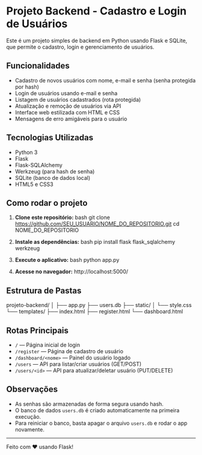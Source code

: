 # Projeto Backend - Cadastro e Login de Usuários

Este é um projeto simples de backend em Python usando Flask e SQLite, que permite o cadastro, login e gerenciamento de usuários.

## Funcionalidades

- Cadastro de novos usuários com nome, e-mail e senha (senha protegida por hash)
- Login de usuários usando e-mail e senha
- Listagem de usuários cadastrados (rota protegida)
- Atualização e remoção de usuários via API
- Interface web estilizada com HTML e CSS
- Mensagens de erro amigáveis para o usuário

## Tecnologias Utilizadas

- Python 3
- Flask
- Flask-SQLAlchemy
- Werkzeug (para hash de senha)
- SQLite (banco de dados local)
- HTML5 e CSS3

## Como rodar o projeto

1. **Clone este repositório:**
   bash
   git clone https://github.com/SEU_USUARIO/NOME_DO_REPOSITORIO.git
   cd NOME_DO_REPOSITORIO
   

2. **Instale as dependências:**
   bash
   pip install flask flask_sqlalchemy werkzeug
   

3. **Execute o aplicativo:**
   bash
   python app.py
   

4. **Acesse no navegador:**
   http://localhost:5000/
   

## Estrutura de Pastas
projeto-backend/
│
├── app.py
├── users.db
├── static/
│   └── style.css
└── templates/
    ├── index.html
    ├── register.html
    └── dashboard.html

## Rotas Principais

- `/` — Página inicial de login
- `/register` — Página de cadastro de usuário
- `/dashboard/<nome>` — Painel do usuário logado
- `/users` — API para listar/criar usuários (GET/POST)
- `/users/<id>` — API para atualizar/deletar usuário (PUT/DELETE)

## Observações

- As senhas são armazenadas de forma segura usando hash.
- O banco de dados `users.db` é criado automaticamente na primeira execução.
- Para reiniciar o banco, basta apagar o arquivo `users.db` e rodar o app novamente.

---

Feito com ❤️ usando Flask!
